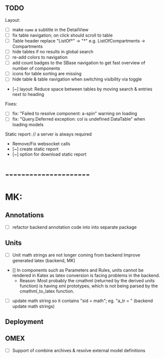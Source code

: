 ## TODO

Layout:
- [ ] make `name` a subtitle in the DetailView
- [ ] fix table navigation; on click should scroll to table
- [ ] Table header replace "ListOf*" -> "*" e.g. ListOfCompartments -> Compartments  
- [ ] hide tables if no results in global search  
- [ ] re-add colors to navigation 
- [ ] add count badges to the SBase navigation to get fast overview of number of components
- [ ] icons for table sorting are missing
- [ ] hide table & table navigation when switching visibility via toggle  
- [~] layout: Reduce space between tables by moving search & entries next to heading

Fixes:
- [ ] fix: "Failed to resolve component: a-spin" warning on loading
- [ ] fix: "Query.Deferred exception: col is undefined DataTable" when loading models

Static report:  // a server is always required 
- Remove/Fix websocket calls
- [~] create static report 
- [~] option for download static report
  
# ---------------------    
# MK:
## Annotations
- [ ] refactor backend annotation code into into separate package

## Units
- [ ] Unit math strings are not longer coming from backend
Improve generated latex (backend, MK)
- [] In components such as Parameters and Rules, units cannot be rendered in Katex as latex conversion is facing problems in the backend.
    - Reason: Most probably the cmathml (returned by the derived units function) is having xml prototypes, which is not being parsed by the cmathml_to_latex function. 
- [ ] update math string so it contains "sid = math"; eg. "a_tr = " (backend update math strings)

## Deployment

## OMEX
- [ ] Support of combine archives & resolve external model definitions
